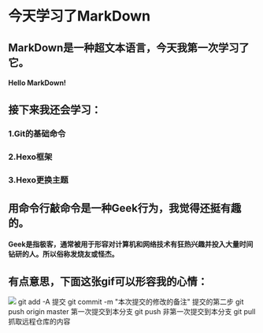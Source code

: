 # 今天学习了MarkDown
## MarkDown是一种超文本语言，今天我第一次学习了它。
#### Hello MarkDown!
## 接下来我还会学习：
### 1.Git的基础命令
### 2.Hexo框架
### 3.Hexo更换主题
## 用命令行敲命令是一种Geek行为，我觉得还挺有趣的。
#### Geek是指极客，通常被用于形容对计算机和网络技术有狂热兴趣并投入大量时间钻研的人。所以俗称发烧友或怪杰。
## 有点意思，下面这张gif可以形容我的心情：
![](https://qgt-style.oss-cn-hangzhou.aliyuncs.com/newcoursep4/g1/g1-2-2/tenor.gif)
git add -A    提交
git commit -m "本次提交的修改的备注"   提交的第二步
git push origin master  第一次提交到本分支
git push    非第一次提交到本分支
git pull    抓取远程仓库的内容